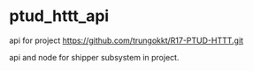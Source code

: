 # ptud_httt_api
api for project https://github.com/trungokkt/R17-PTUD-HTTT.git 

api and node for shipper subsystem in project. 
